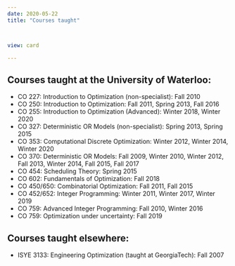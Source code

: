 ```yaml
---
date: 2020-05-22
title: "Courses taught"



view: card

---
```




<h2>Courses taught at the University of Waterloo:</h2>
<ul>
    <li>CO 227: Introduction to Optimization (non-specialist): Fall 2010</li>
    <li>CO 250: Introduction to Optimization: Fall 2011, Spring 2013, Fall 2016 </li>
    <li>CO 255: Introduction to Optimization (Advanced): Winter 2018, Winter 2020 </li>
    <li>CO 327: Deterministic OR Models (non-specialist): Spring 2013, Spring 2015</li>
    <li>CO 353: Computational Discrete Optimization: Winter 2012, Winter 2014,
    Winter 2020 </li>
    <li>CO 370: Deterministic OR Models: Fall 2009, Winter 2010, Winter 2012,
    Fall 2013, Winter 2014, Fall 2015, Fall 2017</li>
    <li>CO 454: Scheduling Theory: Spring 2015</li>
    <li>CO 602: Fundamentals of Optimization: Fall 2018</li>
    <li>CO 450/650: Combinatorial Optimization: Fall 2011, Fall 2015</li>
    <li>CO 452/652: Integer Programming: Winter 2011, Winter 2017, Winter 2019</li>
    <li>CO 759: Advanced Integer Programming: Fall 2010, Winter 2016 </li>
    <li>CO 759: Optimization under uncertainty: Fall 2019 </li>
</ul>
<h2>Courses taught elsewhere:</h2>
<ul>
<li>ISYE 3133: Engineering Optimization (taught at GeorgiaTech): Fall 2007</li>
</ul>






